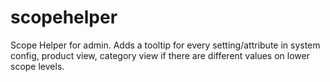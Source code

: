 # scopehelper
Scope Helper for admin. Adds a tooltip for every setting/attribute in system config, product view, category view if there are different values on lower scope levels. 
